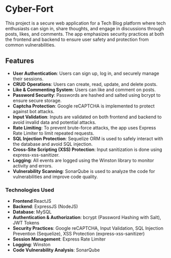 # Cyber-Fort

This project is a secure web application for a Tech Blog platform where tech enthusiasts can sign in, share thoughts, and engage in discussions through posts, likes, and comments. The app emphasizes security practices at both the frontend and backend to ensure user safety and protection from common vulnerabilities.

## Features

- **User Authentication**: Users can sign up, log in, and securely manage their sessions.
- **CRUD Operations**: Users can create, read, update, and delete posts.
- **Like & Commenting System**: Users can like and comment on posts.
- **Password Security**: Passwords are hashed and salted using bcrypt to ensure secure storage.
- **Captcha Protection**: Google reCAPTCHA is implemented to protect against bot attacks.
- **Input Validation**: Inputs are validated on both frontend and backend to avoid invalid data and potential attacks.
- **Rate Limiting**: To prevent brute-force attacks, the app uses Express Rate Limiter to limit repeated requests.
- **SQL Injection Protection**: Sequelize ORM is used to safely interact with the database and avoid SQL injection.
- **Cross-Site Scripting (XSS) Protection**: Input sanitization is done using express-xss-sanitizer.
- **Logging**: All events are logged using the Winston library to monitor activity and errors.
- **Vulnerability Scanning**: SonarQube is used to analyze the code for vulnerabilities and improve code quality.

### Technologies Used

- **Frontend**:ReactJS
- **Backend**: ExpressJS (NodeJS)
- **Database**: MySQL
- **Authentication & Authorization**: bcrypt (Password Hashing with Salt), JWT Tokens
- **Security Practices**: Google reCAPTCHA, Input Validation, SQL Injection Prevention (Sequelize), XSS Protection (express-xss-sanitizer)
- **Session Management**: Express Rate Limiter
- **Logging**: Winston
- **Code Vulnerability Analysis**: SonarQube




